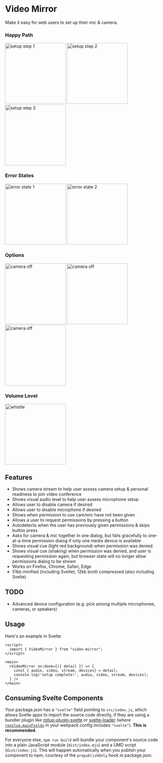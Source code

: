 # Video Mirror

Make it easy for web users to set up their mic & camera.

### Happy Path
<div>
<img width="200" src="https://raw.githubusercontent.com/relm-us/video-mirror/main/images/step1.webp" alt="setup step 1">
<img width="200" src="https://raw.githubusercontent.com/relm-us/video-mirror/main/images/step2.webp" alt="setup step 2">
<img width="200" src="https://raw.githubusercontent.com/relm-us/video-mirror/main/images/step3.webp" alt="setup step 3">
</div>

### Error States
<div>
<img width="200" src="https://raw.githubusercontent.com/relm-us/video-mirror/main/images/error1.webp" alt="error state 1">
<img width="200" src="https://raw.githubusercontent.com/relm-us/video-mirror/main/images/error2.gif" alt="error state 2">
</div>

### Options
<div>
<img width="200" src="https://raw.githubusercontent.com/relm-us/video-mirror/main/images/option1.webp" alt="camera off">
<img width="200" src="https://raw.githubusercontent.com/relm-us/video-mirror/main/images/option2.webp" alt="camera off">
<img width="200" src="https://raw.githubusercontent.com/relm-us/video-mirror/main/images/option3.webp" alt="camera off">
</div>

### Volume Level
<div>
<img width="200" src="https://raw.githubusercontent.com/relm-us/video-mirror/main/images/whistle.gif" alt="whistle">
</div>


## Features

- Shows camera stream to help user assess camera setup & personal readiness to join video conference
- Shows visual audio level to help user assess microphone setup
- Allows user to disable camera if desired
- Allows user to disable microphone if desired
- Shows when permission to use cam/mic have not been given
- Allows a user to request permissions by pressing a button
- Autodetects when the user has previously given permissions & skips button press
- Asks for camera & mic together in one dialog, but fails gracefully to one-at-a-time permission dialog if only one media device is available
- Shows visual cue (light red background) when permission was denied
- Shows visual cue (shaking) when permission was denied, and user is requesting permission again, but browser state will no longer allow permissions dialog to be shown
- Works on Firefox, Chrome, Safari, Edge
- 51kb minified (including Svelte); 12kb brotli compressed (also including Svelte)

## TODO

- Advanced device configuration (e.g. pick among multiple microphones, cameras, or speakers)

## Usage

Here's an example in Svelte:

```
<script>
  import { VideoMirror } from "video-mirror";
</script>

<main>
  <VideoMirror on:done={({ detail }) => {
    const { audio, video, stream, devices} = detail;
    console.log('setup complete!', audio, video, stream, devices);
  } />
</main>
```

## Consuming Svelte Components

Your package.json has a `"svelte"` field pointing to `src/index.js`, which allows Svelte apps to import the source code directly, if they are using a bundler plugin like [rollup-plugin-svelte](https://github.com/sveltejs/rollup-plugin-svelte) or [svelte-loader](https://github.com/sveltejs/svelte-loader) (where [`resolve.mainFields`](https://webpack.js.org/configuration/resolve/#resolve-mainfields) in your webpack config includes `"svelte"`). **This is recommended.**

For everyone else, `npm run build` will bundle your component's source code into a plain JavaScript module (`dist/index.mjs`) and a UMD script (`dist/index.js`). This will happen automatically when you publish your component to npm, courtesy of the `prepublishOnly` hook in package.json.
